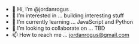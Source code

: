 - 👋 Hi, I’m @jordanrogus
- 👀 I’m interested in ... building interesting stuff
- 🌱 I’m currently learning ... JavaScript and Python
- 💞️ I’m looking to collaborate on ... TBD
- 📫 How to reach me ... jordanrogus@gmail.com
